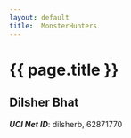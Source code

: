 ```yaml
---
layout: default
title:  MonsterHunters
---
```


# {{ page.title }}


## Dilsher Bhat
***UCI Net ID***: dilsherb, 62871770


